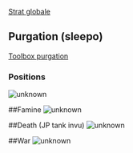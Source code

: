 [Strat globale](https://www.youtube.com/watch?v=ALsYpDwW8DU)

## Purgation (sleepo)
[Toolbox purgation](https://ff14.toolboxgaming.space/?id=771476818153661&preview=1#4)
### Positions
![unknown](https://user-images.githubusercontent.com/106151129/190917541-449fbd43-f88f-41f9-905e-eea0f177eafc.png)

##Famine
![unknown](https://user-images.githubusercontent.com/106151129/190917571-a8609d1e-d6bc-475c-95eb-ce61b89a0718.png)


##Death (JP tank invu)
![unknown](https://user-images.githubusercontent.com/106151129/190917583-43a05535-3d3b-4a40-9dd1-47543ef893ea.png)


##War
![unknown](https://user-images.githubusercontent.com/106151129/190917591-643d1609-8ae0-44e3-a195-48b6173d955a.png)
